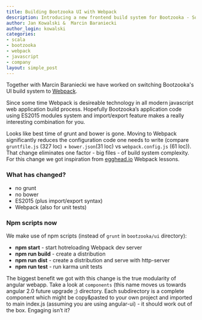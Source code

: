 ```yaml
---
title: Building Bootzooka UI with Webpack
description: Introducing a new frontend build system for Bootzooka - Softwaremill's projects scaffolding framework
author: Jan Kowalski &  Marcin Baraniecki
author_login: kowalski
categories:
- scala
- bootzooka
- webpack
- javascript
- company
layout: simple_post
---
```


Together with Marcin Baraniecki we have worked on switching Bootzooka's UI build system to [Webpack](http://webpack.github.io/docs/what-is-webpack.html).

Since some time Webpack is desireable technology in all modern javascript web application build process. Hopefully Bootzooka’s application code using ES2015 modules system and import/export feature makes a really interesting combination for you.

Looks like best time of grunt and bower is gone. Moving to Webpack significantly reduces the configuration code one needs to write (compare `gruntfile.js` (327 loc) + `bower.json`(31 loc) vs `webpack.config.js` (61 loc)). That change eliminates one factor - big files - of build system complexity.
For this change we got inspiration from [egghead.io](https://egghead.io/series/angular-and-webpack-for-modular-applications) Webpack lessons.

### What has changed?
  - no grunt
  - no bower
  - ES2015 (plus import/export syntax)
  - Webpack (also for unit tests)

### Npm scripts now
We make use of npm scripts (instead of `grunt` in `bootzooka/ui` directory):
  - **npm start** - start hotreloading Webpack dev server
  - **npm run build** - create a distribution
  - **npm run dist** - create a distribution and serve with http-server
  - **npm run test** - run karma unit tests

The biggest benefit we got with this change is the true modularity of angular webapp. Take a look at `components` (this name moves us towards angular 2.0 future upgrade ;) directory. Each subdirectory is a complete component which might be copy&pasted to your own project and imported to main index.js (assuming you are using angular-ui) - it should work out of the box.  Engaging isn’t it?
